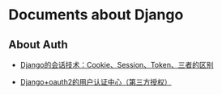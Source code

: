 # Documents about Django 

## About Auth

* [Django的会话技术：Cookie、Session、Token、三者的区别](https://blog.csdn.net/yuanfate/article/details/107656029)

* [Django+oauth2的用户认证中心（第三方授权）](https://blog.csdn.net/qq_43067962/article/details/107049167)
